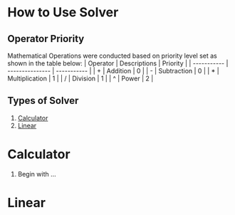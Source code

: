 # How to Use Solver

## Operator Priority

Mathematical Operations were conducted based on priority level set as shown in the table below:
| Operator    | Descriptions    | Priority    |
| ----------- | --------------- | ----------- |
| +           | Addition        | 0           |
| -           | Subtraction     | 0           |
| *           | Multiplication  | 1           |
| /           | Division        | 1           |
| ^           | Power           | 2           |


## Types of Solver

1. [Calculator](#calculator)
2. [Linear](#linear)

# Calculator

1. Begin with ...

# Linear
